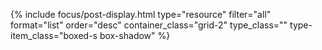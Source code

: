 ---
---

{% include focus/post-display.html type="resource" filter="all" format="list" order="desc" container_class="grid-2" type_class="" type-item_class="boxed-s box-shadow" %}            